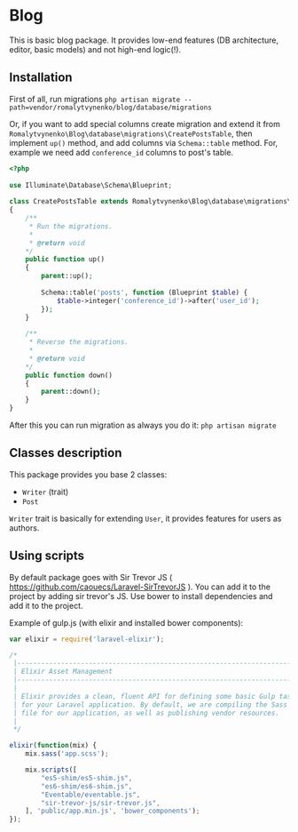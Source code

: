 # Blog 

This is basic blog package. It provides low-end features (DB architecture, editor, basic models) and not high-end logic(!).

## Installation

First of all, run migrations
```php artisan migrate --path=vendor/romalytvynenko/blog/database/migrations```

Or, if you want to add special columns create migration and extend it from ```Romalytvynenko\Blog\database\migrations\CreatePostsTable```, then implement ```up()``` method, and add columns via ```Schema::table``` method. 
For, example we need add ```conference_id``` columns to post's table.
```php
<?php
    
use Illuminate\Database\Schema\Blueprint;
    
class CreatePostsTable extends Romalytvynenko\Blog\database\migrations\CreatePostsTable
{
    /**
     * Run the migrations.
     *
     * @return void
    */
    public function up()
    {
        parent::up();
   
        Schema::table('posts', function (Blueprint $table) {
            $table->integer('conference_id')->after('user_id');
        });
    }
  
    /**
     * Reverse the migrations.
     *
     * @return void
    */
    public function down()
    {
        parent::down();
    }
}
```

After this you can run migration as always you do it: ```php artisan migrate```
 
## Classes description

This package provides you base 2 classes:
- ```Writer``` (trait)
- ```Post```

```Writer``` trait is basically for extending ```User```, it provides features for users as authors.

## Using scripts

By default package goes with Sir Trevor JS ( https://github.com/caouecs/Laravel-SirTrevorJS ). You can add it to the project by adding sir trevor's JS. Use bower to install dependencies and add it to the project.

Example of gulp.js (with elixir and installed bower components):
```js
var elixir = require('laravel-elixir');

/*
 |--------------------------------------------------------------------------
 | Elixir Asset Management
 |--------------------------------------------------------------------------
 |
 | Elixir provides a clean, fluent API for defining some basic Gulp tasks
 | for your Laravel application. By default, we are compiling the Sass
 | file for our application, as well as publishing vendor resources.
 |
 */

elixir(function(mix) {
    mix.sass('app.scss');

    mix.scripts([
        "es5-shim/es5-shim.js",
        "es6-shim/es6-shim.js",
        "Eventable/eventable.js",
        "sir-trevor-js/sir-trevor.js",
    ], 'public/app.min.js', 'bower_components');
});

```